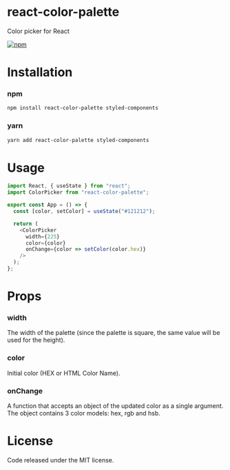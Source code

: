 # react-color-palette
Color picker for React

[![npm](https://img.shields.io/npm/v/react-color-palette)](https://www.npmjs.com/package/react-color-palette)

# Installation

### npm
```sh
npm install react-color-palette styled-components
```

### yarn
```sh
yarn add react-color-palette styled-components
```

# Usage

```js
import React, { useState } from "react";
import ColorPicker from "react-color-palette";

export const App = () => {
  const [color, setColor] = useState("#121212");

  return (
    <ColorPicker
      width={225}
      color={color}
      onChange={color => setColor(color.hex)}
    />
  );
};
```

# Props

### width
The width of the palette (since the palette is square, the same value will be used for the height).

### color
Initial color (HEX or HTML Color Name).

### onChange
A function that accepts an object of the updated color as a single argument. The object contains 3 color models: hex, rgb and hsb.

# License
Code released under the MIT license.